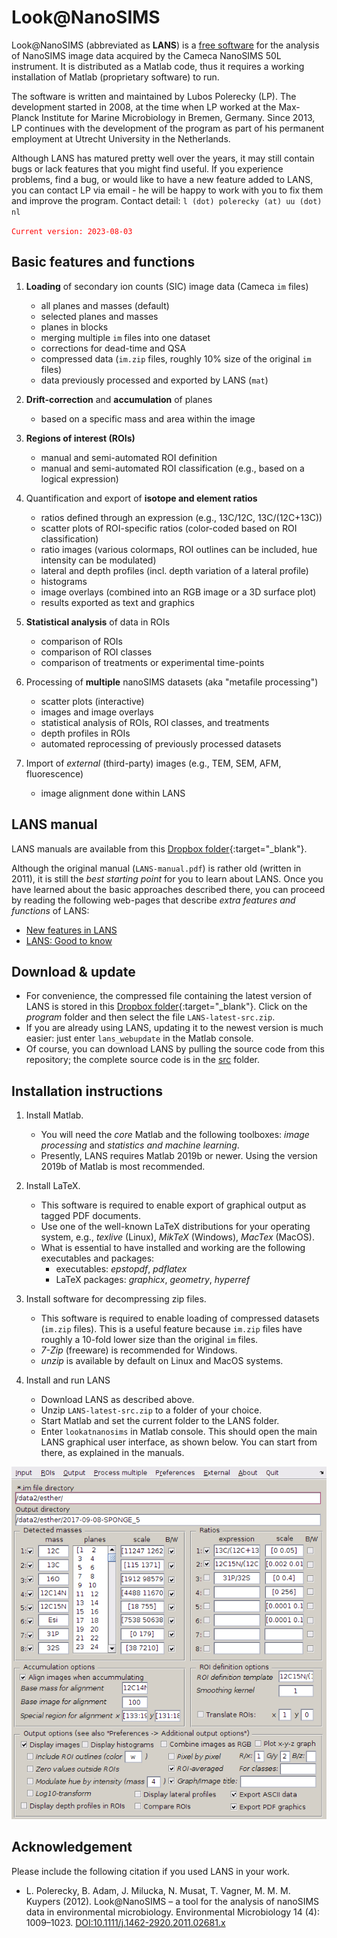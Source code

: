 # Look@NanoSIMS

Look@NanoSIMS (abbreviated as **LANS**) is a [free software](http://www.gnu.org/philosophy/free-sw.html) 
for the analysis of NanoSIMS image data acquired by the Cameca NanoSIMS 50L instrument. It is distributed 
as a Matlab code, thus it requires a working installation of Matlab (proprietary software) to run.

The software is written and maintained by Lubos Polerecky (LP). The development started in 2008, at the 
time when LP worked at the Max-Planck Institute for Marine Microbiology in Bremen, Germany. Since 2013, LP 
continues with the development of the program as part of his permanent employment at Utrecht University in the 
Netherlands.

Although LANS has matured pretty well over the years, it may still contain bugs or lack features that you might find useful. If you experience problems, find a bug, or would like to have a new feature added to LANS, you can contact LP via email - he will be happy to work with you to fix them and improve the program. Contact detail: `l (dot) polerecky (at) uu (dot) nl`

<code style="color : red">Current version: 2023-08-03</code>

## Basic features and functions

1. **Loading** of secondary ion counts (SIC) image data (Cameca `im` files)
   
    - all planes and masses (default)
    - selected planes and masses
    - planes in blocks
    - merging multiple `im` files into one dataset
    - corrections for dead-time and QSA
    - compressed data (`im.zip` files, roughly 10% size of the original `im` files)
    - data previously processed and exported by LANS (`mat`)

2. **Drift-correction** and **accumulation** of planes

    - based on a specific mass and area within the image

3. **Regions of interest (ROIs)**

    - manual and semi-automated ROI definition
    - manual and semi-automated ROI classification (e.g., based on a logical expression)

4. Quantification and export of **isotope and element ratios** 

    - ratios defined through an expression (e.g., 13C/12C, 13C/(12C+13C))
    - scatter plots of ROI-specific ratios (color-coded based on ROI classification)
    - ratio images (various colormaps, ROI outlines can be included, hue intensity can be modulated)
    - lateral and depth profiles (incl. depth variation of a lateral profile)
    - histograms
    - image overlays (combined into an RGB image or a 3D surface plot)
    - results exported as text and graphics

5. **Statistical analysis** of data in ROIs 
    
    - comparison of ROIs
    - comparison of ROI classes
    - comparison of treatments or experimental time-points

6. Processing of **multiple** nanoSIMS datasets (aka "metafile processing")

    - scatter plots (interactive)
    - images and image overlays
    - statistical analysis of ROIs, ROI classes, and treatments
    - depth profiles in ROIs
    - automated reprocessing of previously processed datasets

7. Import of *external* (third-party) images (e.g., TEM, SEM, AFM, fluorescence)

    - image alignment done within LANS

## LANS manual

LANS manuals are available from this [Dropbox folder](https://www.dropbox.com/sh/gyss2uvv5ggu2vl/AABViAmt9WHryEP_xZBrCG_La?dl=0){:target="_blank"}.

Although the original manual (`LANS-manual.pdf`) is rather old (written in 2011), it is still the *best starting point* for you to learn about LANS. Once you have learned about the basic approaches described there, you can proceed by reading the following web-pages that describe *extra features and functions* of LANS:

  - <a href="http://nanosims.geo.uu.nl/nanosims-wiki/doku.php/nanosims:lans_extras" target="_blank">New features in LANS</a>
  - <a href="http://nanosims.geo.uu.nl/nanosims-wiki/doku.php/nanosims:lans_good_to_know" target="_blank">LANS: Good to know</a>

## Download & update

  - For convenience, the compressed file containing the latest version of LANS is stored in this [Dropbox folder](https://www.dropbox.com/sh/gyss2uvv5ggu2vl/AABViAmt9WHryEP_xZBrCG_La?dl=0){:target="_blank"}. Click on the *program* folder and then select the file `LANS-latest-src.zip`.
  - If you are already using LANS, updating it to the newest version is much easier: just enter `lans_webupdate` in the Matlab console.
  - Of course, you can download LANS by pulling the source code from this repository; the complete source code is in the [src](src) folder.

## Installation instructions

1. Install Matlab. 

    - You will need the *core* Matlab and the following toolboxes: *image processing* and *statistics and machine learning*. 
    - Presently, LANS requires Matlab 2019b or newer. Using the version 2019b of Matlab is most recommended.

2. Install LaTeX. 
    
    - This software is required to enable export of graphical output as tagged PDF documents.
    - Use one of the well-known LaTeX distributions for your operating system, e.g., *texlive* (Linux), *MikTeX* (Windows), *MacTex* (MacOS).
    - What is essential to have installed and working are the following executables and packages:
        - executables: *epstopdf*, *pdflatex*
        - LaTeX packages: *graphicx*, *geometry*, *hyperref*
    
3. Install software for decompressing zip files.

	- This software is required to enable loading of compressed datasets (`im.zip` files). This is a useful feature because `im.zip` files have roughly a 10-fold lower size than the original `im` files.
    - *7-Zip* (freeware) is recommended for Windows.
    - *unzip* is available by default on Linux and MacOS systems.

4. Install and run LANS

    - Download LANS as described above.
    - Unzip `LANS-latest-src.zip` to a folder of your choice. 
    - Start Matlab and set the current folder to the LANS folder.
    - Enter `lookatnanosims` in Matlab console. This should open the main LANS 
      graphical user interface, as shown below. You can start from there, as explained in the manuals.

<center><img src="man/figures/lans-main-GUI.png"></img></center>

## Acknowledgement

Please include the following citation if you used LANS in your work. 

  - L. Polerecky, B. Adam, J. Milucka, N. Musat, T. Vagner, M. M. M. Kuypers (2012). 
Look@NanoSIMS – a tool for the analysis of nanoSIMS data in environmental microbiology. 
Environmental Microbiology 14 (4): 1009–1023.
[DOI:10.1111/j.1462-2920.2011.02681.x](http://onlinelibrary.wiley.com/doi/10.1111/j.1462-2920.2011.02681.x/abstract)

